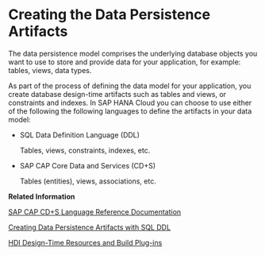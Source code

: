 <!-- loio3df01d6380904dfb9d15215fe183e82f -->

# Creating the Data Persistence Artifacts

The data persistence model comprises the underlying database objects you want to use to store and provide data for your application, for example: tables, views, data types.

As part of the process of defining the data model for your application, you create database design-time artifacts such as tables and views, or constraints and indexes. In SAP HANA Cloud you can choose to use either of the following the following languages to define the artifacts in your data model:

-   SQL Data Definition Language \(DDL\)

    Tables, views, constraints, indexes, etc.

-   SAP CAP Core Data and Services \(CD+S\)

    Tables \(entities\), views, associations, etc.


**Related Information**  


[SAP CAP CD+S Language Reference Documentation](https://cap.cloud.sap/docs/cds/)

[Creating Data Persistence Artifacts with SQL DDL](creating-data-persistence-artifacts-with-sql-ddl-a216fd8.md "You can use SQL DDL to define the underlying database objects that store and provide data for your application, for example, tables and views.")

[HDI Design-Time Resources and Build Plug-ins](hdi-design-time-resources-and-build-plug-ins-7ce8ca4.md "Database design-time resources must be mapped to a build plug-in for deployment purposes.")

